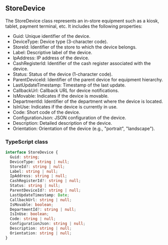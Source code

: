 ﻿## StoreDevice

The StoreDevice class represents an in-store equipment such as a kiosk, tablet, payment terminal, etc. It includes the following properties:

- Guid: Unique identifier of the device.
- DeviceType: Device type (3-character code).
- StoreId: Identifier of the store to which the device belongs.
- Label: Descriptive label of the device.
- IpAddress: IP address of the device.
- CashRegisterId: Identifier of the cash register associated with the device.
- Status: Status of the device (1-character code).
- ParentDeviceId: Identifier of the parent device for equipment hierarchy.
- LastUpdateTimestamp: Timestamp of the last update.
- CallbackUrl: Callback URL for device notifications.
- IsMovable: Indicates if the device is movable.
- DepartmentId: Identifier of the department where the device is located.
- IsInUse: Indicates if the device is currently in use.
- Code: Short code of the device.
- ConfigurationJson: JSON configuration of the device.
- Description: Detailed description of the device.
- Orientation: Orientation of the device (e.g., "portrait", "landscape").

### TypeScript class
```typescript
interface StoreDevice {
  Guid: string;
  DeviceType: string | null;
  StoreId?: string | null;
  Label: string | null;
  IpAddress: string | null;
  CashRegisterId?: string | null;
  Status: string | null;
  ParentDeviceId?: string | null;
  LastUpdateTimestamp: Date;
  CallbackUrl: string | null;
  IsMovable: boolean;
  DepartmentId?: string | null;
  IsInUse: boolean;
  Code: string | null;
  ConfigurationJson: string | null;
  Description: string | null;
  Orientation: string | null;
}
```